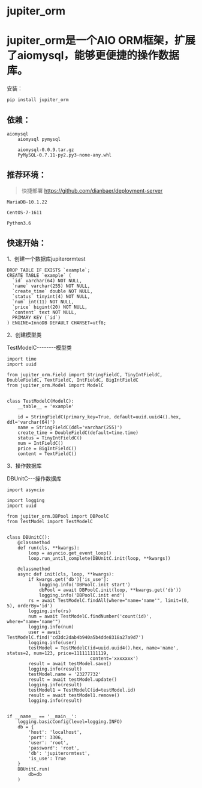 # jupiter_orm


# jupiter_orm是一个AIO ORM框架，扩展了aiomysql，能够更便捷的操作数据库。

安装：

	pip install jupiter_orm


## 依赖：

	aiomysql
		aiomysql pymysql
		
		aiomysql-0.0.9.tar.gz
		PyMySQL-0.7.11-py2.py3-none-any.whl
	

## 推荐环境：

>快捷部署 https://github.com/dianbaer/deployment-server

	MariaDB-10.1.22

	CentOS-7-1611
	
	Python3.6


## 快速开始：

1、创建一个数据库jupiterormtest

	DROP TABLE IF EXISTS `example`;
	CREATE TABLE `example` (
	  `id` varchar(64) NOT NULL,
	  `name` varchar(255) NOT NULL,
	  `create_time` double NOT NULL,
	  `status` tinyint(4) NOT NULL,
	  `num` int(11) NOT NULL,
	  `price` bigint(20) NOT NULL,
	  `content` text NOT NULL,
	  PRIMARY KEY (`id`)
	) ENGINE=InnoDB DEFAULT CHARSET=utf8;
	
	
2、创建模型类

TestModelC--------模型类

	import time
	import uuid

	from jupiter_orm.Field import StringFieldC, TinyIntFieldC, DoubleFieldC, TextFieldC, IntFieldC, BigIntFieldC
	from jupiter_orm.Model import ModelC


	class TestModelC(ModelC):
		__table__ = 'example'

		id = StringFieldC(primary_key=True, default=uuid.uuid4().hex, ddl='varchar(64)')
		name = StringFieldC(ddl='varchar(255)')
		create_time = DoubleFieldC(default=time.time)
		status = TinyIntFieldC()
		num = IntFieldC()
		price = BigIntFieldC()
		content = TextFieldC()


3、操作数据库

DBUnitC---操作数据库

	import asyncio

	import logging
	import uuid

	from jupiter_orm.DBPool import DBPoolC
	from TestModel import TestModelC


	class DBUnitC():
		@classmethod
		def run(cls, **kwargs):
			loop = asyncio.get_event_loop()
			loop.run_until_complete(DBUnitC.init(loop, **kwargs))

		@classmethod
		async def init(cls, loop, **kwargs):
			if kwargs.get('db')['is_use']:
				logging.info('DBPoolC.init start')
				dbPool = await DBPoolC.init(loop, **kwargs.get('db'))
				logging.info('DBPoolC.init end')
			rs = await TestModelC.findAll(where="name='name'", limit=(0, 5), orderBy='id')
			logging.info(rs)
			num = await TestModelC.findNumber('count(id)', where="name='name'")
			logging.info(num)
			user = await TestModelC.find('cd3dc2dab4b940a5b4dde8318a27a9d7')
			logging.info(user)
			testModel = TestModelC(id=uuid.uuid4().hex, name='name', status=2, num=123, price=111111111119,
								   content='xxxxxxx')
			result = await testModel.save()
			logging.info(result)
			testModel.name = '23277732'
			result = await testModel.update()
			logging.info(result)
			testModel1 = TestModelC(id=testModel.id)
			result = await testModel1.remove()
			logging.info(result)


	if __name__ == '__main__':
		logging.basicConfig(level=logging.INFO)
		db = {
			'host': 'localhost',
			'port': 3306,
			'user': 'root',
			'password': 'root',
			'db': 'jupiterormtest',
			'is_use': True
		}
		DBUnitC.run(
			db=db
		)



	
